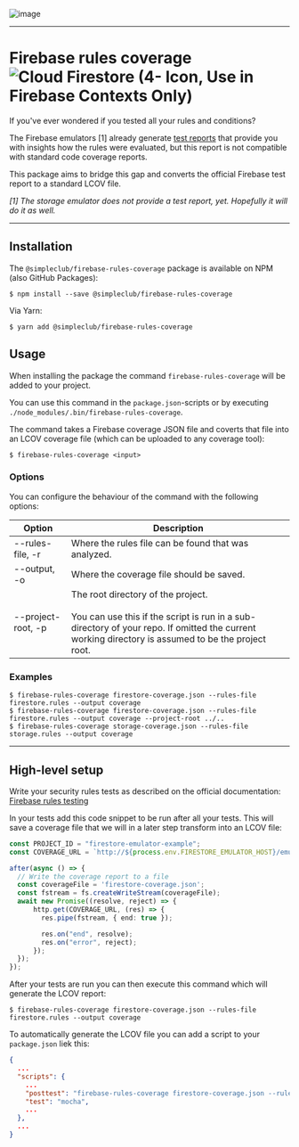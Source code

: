 ![image](https://user-images.githubusercontent.com/10195482/120231763-6a369180-c252-11eb-8d87-4759ed6f35f7.png)

---

# Firebase rules coverage ![Cloud Firestore (4- Icon, Use in Firebase Contexts Only)](https://user-images.githubusercontent.com/10195482/120106635-2d896e00-c15e-11eb-9cbd-b25a858c6b48.png)

If you've ever wondered if you tested all your rules and conditions?

The Firebase emulators [1] already generate [test reports] that provide you with insights how the rules were evaluated, but this report is not compatible with standard code coverage reports.

This package aims to bridge this gap and converts the official Firebase test report to a standard LCOV file.

*[1] The storage emulator does not provide a test report, yet. Hopefully it will do it as well.*

---

## Installation

The `@simpleclub/firebase-rules-coverage` package is available on NPM (also GitHub Packages):

```shell
$ npm install --save @simpleclub/firebase-rules-coverage
```

Via Yarn:

```shell
$ yarn add @simpleclub/firebase-rules-coverage
```

## Usage

When installing the package the command `firebase-rules-coverage` will be added to your project.

You can use this command in the `package.json`-scripts or by executing `./node_modules/.bin/firebase-rules-coverage`.

The command takes a Firebase coverage JSON file and coverts that file into an LCOV coverage file (which can be uploaded to any coverage tool):

```shell
$ firebase-rules-coverage <input>
```

### Options

You can configure the behaviour of the command with the following options:

| Option             | Description                                             |
| ------------------ | ------------------------------------------------------- |
| --rules-file, -r   | Where the rules file can be found that was analyzed.    |
| --output, -o       | Where the coverage file should be saved.                |
| --project-root, -p | The root directory of the project.<br><br>You can use this if the script is run in a sub-directory of your repo. If omitted the current working directory is assumed to be the project root. |

### Examples

```shell
$ firebase-rules-coverage firestore-coverage.json --rules-file firestore.rules --output coverage
$ firebase-rules-coverage firestore-coverage.json --rules-file firestore.rules --output coverage --project-root ../..
$ firebase-rules-coverage storage-coverage.json --rules-file storage.rules --output coverage
```

---

## High-level setup

Write your security rules tests as described on the official documentation: [Firebase rules testing]

In your tests add this code snippet to be run after all your tests. 
This will save a coverage file that we will in a later step transform into an LCOV file: 

```ts
const PROJECT_ID = "firestore-emulator-example";
const COVERAGE_URL = `http://${process.env.FIRESTORE_EMULATOR_HOST}/emulator/v1/projects/${PROJECT_ID}:ruleCoverage`;

after(async () => {
  // Write the coverage report to a file
  const coverageFile = 'firestore-coverage.json';
  const fstream = fs.createWriteStream(coverageFile);
  await new Promise((resolve, reject) => {
      http.get(COVERAGE_URL, (res) => {
        res.pipe(fstream, { end: true });

        res.on("end", resolve);
        res.on("error", reject);
      });
  });
});
```

After your tests are run you can then execute this command which will generate the LCOV report:

```shell
$ firebase-rules-coverage firestore-coverage.json --rules-file firestore.rules --output coverage
```

To automatically generate the LCOV file you can add a script to your `package.json` liek this:

```json
{
  ...
  "scripts": {
    ...
    "posttest": "firebase-rules-coverage firestore-coverage.json --rules-file firestore.rules --output coverage",
    "test": "mocha",
    ...
  },
  ...
}
```

[test reports]: https://firebase.google.com/docs/firestore/security/test-rules-emulator#generate_test_reports
[Firebase rules testing]: https://firebase.google.com/docs/firestore/security/test-rules-emulator

